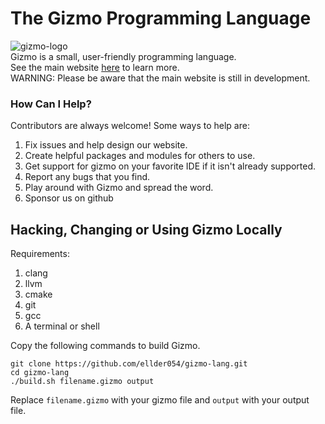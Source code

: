 # The Gizmo Programming Language
![gizmo-logo](https://user-images.githubusercontent.com/76635411/117458638-7f045b80-af18-11eb-8bbe-33fb328ea454.png)  
Gizmo is a small, user-friendly programming language.  
See the main website [here](https://ellder054.github.io/gizmolang/index.html) to learn more.  
WARNING: Please be aware that the main website is still in development.

### How Can I Help?
Contributors are always welcome! Some ways to help are:  
1. Fix issues and help design our website.  
2. Create helpful packages and modules for others to use.
3. Get support for gizmo on your favorite IDE if it isn't already supported.  
4. Report any bugs that you find.  
5. Play around with Gizmo and spread the word.
6. Sponsor us on github

## Hacking, Changing or Using Gizmo Locally
Requirements:
1. clang
2. llvm
3. cmake
4. git
5. gcc
6. A terminal or shell

Copy the following commands to build Gizmo.
```shell
git clone https://github.com/ellder054/gizmo-lang.git
cd gizmo-lang
./build.sh filename.gizmo output
```
Replace `filename.gizmo` with your gizmo file and `output` with your output file.
